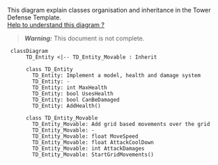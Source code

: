 This diagram explain classes organisation and inheritance in the Tower Defense Template.\
[Help to understand this diagram ?](https://mermaid-js.github.io/mermaid/#/classDiagram)

> **_Warning:_**  This document is not complete.

```mermaid
 classDiagram
      TD_Entity <|-- TD_Entity_Movable : Inherit
 
      class TD_Entity
        TD_Entity: Implement a model, health and damage system
        TD_Entity: -
        TD_Entity: int MaxHealth
        TD_Entity: bool UsesHealth
        TD_Entity: bool CanBeDamaged
        TD_Entity: AddHealth()
      
      class TD_Entity_Movable
        TD_Entity_Movable: Add grid based movements over the grid
        TD_Entity_Movable: -
        TD_Entity_Movable: float MoveSpeed
        TD_Entity_Movable: float AttackCoolDown
        TD_Entity_Movable: int AttackDamages
        TD_Entity_Movable: StartGridMovements()
```
